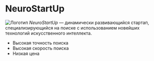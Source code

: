 # NeuroStartUp
![Логотип](https://camo.githubusercontent.com/c6727c717cad1e4820481abb87524f90782445c5/68747470733a2f2f692e696d6775722e636f6d2f495a4f525769492e706e67)
*NeuroStartUp* — динамически развивающийся стартап, специализирующийся на поиске с использованием новейших технологий искусственного интеллекта.
* Высокая точность поиска
* Высокая скорость поиска
* Низкая цена